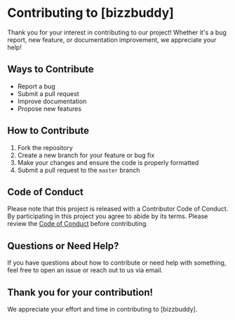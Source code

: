 # Contributing to [bizzbuddy]

Thank you for your interest in contributing to our project! Whether it's a bug report, new feature, or documentation improvement, we appreciate your help!

## Ways to Contribute

- Report a bug
- Submit a pull request
- Improve documentation
- Propose new features

## How to Contribute

1. Fork the repository
2. Create a new branch for your feature or bug fix
3. Make your changes and ensure the code is properly formatted
4. Submit a pull request to the `master` branch

## Code of Conduct

Please note that this project is released with a Contributor Code of Conduct. By participating in this project you agree to abide by its terms. Please review the [Code of Conduct](CODE_OF_CONDUCT.md) before contributing.

## Questions or Need Help?

If you have questions about how to contribute or need help with something, feel free to open an issue or reach out to us via email.

## Thank you for your contribution!

We appreciate your effort and time in contributing to [bizzbuddy].
